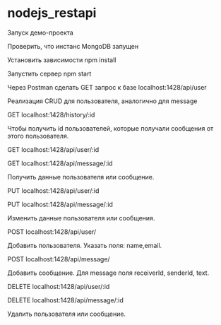 # nodejs_restapi
Запуск демо-проекта

Проверить, что инстанс MongoDB запущен

Установить зависимости npm install

Запустить сервер npm start

Через Postman сделать GET запрос к базе localhost:1428/api/user

Реализация CRUD для пользователя, аналогично для message

GET localhost:1428/history/:id

Чтобы получить id пользователей, которые получали сообщения от этого пользователя.

GET localhost:1428/api/user/:id

GET localhost:1428/api/message/:id

Получить данные пользователя или сообщение.

PUT localhost:1428/api/user/:id

PUT localhost:1428/api/message/:id

Изменить данные пользователя или сообщения.

POST localhost:1428/api/user/

Добавить пользователя.
Указать поля: name,email.

POST localhost:1428/api/message/

Добавить сообщение.
Для message поля receiverId, senderId, text. 

DELETE localhost:1428/api/user/:id

DELETE localhost:1428/api/message/:id

Удалить пользователя или сообщение.


